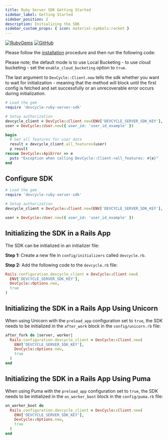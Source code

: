 ```yaml
---
title: Ruby Server SDK Getting Started
sidebar_label: Getting Started
sidebar_position: 2
description: Initializing the SDK
sidebar_custom_props: { icon: material-symbols:rocket }
---
```


[![RubyGems](https://badgen.net/rubygems/v/devcycle-ruby-server-sdk/latest)](https://rubygems.org/gems/devcycle-ruby-server-sdk)
[![GitHub](https://img.shields.io/github/stars/devcyclehq/ruby-server-sdk.svg?style=social&label=Star&maxAge=2592000)](https://github.com/DevCycleHQ/ruby-server-sdk)

Please follow the [installation](/sdk/server-side-sdks/ruby/ruby-install) procedure and then run the following code:

Please note; the default mode is to use Local Bucketing - to use cloud bucketing - set the `enable_cloud_bucketing` option to `true`.

The last argument to `DevCycle::Client.new` tells the sdk whether you want to wait for initialization - meaning that the method will block
until the first config is fetched and set successfully or an unrecoverable error occurs during initialization.

[//]: # (wizard-initialize-start)

```ruby
# Load the gem
require 'devcycle-ruby-server-sdk'

# Setup authorization
devcycle_client = DevCycle::Client.new(ENV['DEVCYCLE_SERVER_SDK_KEY'], DevCycle::Options.new, true)
user = DevCycle::User.new({ user_id: 'user_id_example' })

begin
  # Get all features for user data
  result = devcycle_client.all_features(user)
  p result
rescue DevCycle::ApiError => e
  puts "Exception when calling DevCycle::Client->all_features: #{e}"
end

```
[//]: # (wizard-initialize-end)

## Configure SDK

```ruby
# Load the gem
require 'devcycle-ruby-server-sdk'

# Setup authorization
devcycle_client = DevCycle::Client.new(ENV['DEVCYCLE_SERVER_SDK_KEY'], DevCycle::Options.new, true)

user = DevCycle::User.new({ user_id: 'user_id_example' })
```

## Initializing the SDK in a Rails App

The SDK can be initialized in an initializer file:

**Step 1:** Create a new file in `config/initializers` called `devcycle.rb`.

**Step 2:** Add the following code to the `devcycle.rb` file:

```ruby
Rails.configuration.devcycle_client = DevCycle::Client.new(
  ENV['DEVCYCLE_SERVER_SDK_KEY'],
  DevCycle::Options.new,
  true
)
```

## Initializing the SDK in a Rails App Using Unicorn

When using Unicorn with the `preload_app` configuration set to `true`, the SDK needs to be initialized in the `after_work` block in the `config/unicorn.rb` file:

```ruby
after_fork do |server, worker|
  Rails.configuration.devcycle_client = DevCycle::Client.new(
    ENV['DEVCYCLE_SERVER_SDK_KEY'],
    DevCycle::Options.new,
    true
  )
end
```

## Initializing the SDK in a Rails App Using Puma

When using Puma with the `preload_app` configuration set to `true`, the SDK needs to be initialized in the `on_worker_boot` block in the `config/puma.rb` file:

```ruby
on_worker_boot do
  Rails.configuration.devcycle_client = DevCycle::Client.new(
    ENV['DEVCYCLE_SERVER_SDK_KEY'],
    DevCycle::Options.new,
    true
  )
end
```
